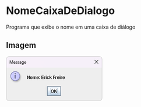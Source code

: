 # NomeCaixaDeDialogo
 Programa que exibe o nome em uma caixa de diálogo

 ## Imagem
 ![Caixa de Mensagem com Nome](nome.png)
